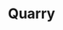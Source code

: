 ---
layout: prefab
title: Quarry
data_file: Quarry
parent: Prefabs
nav_exclude: true
search_exclude: false
---
